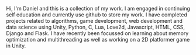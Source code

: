 Hi, I'm Daniel and this is a collection of my work. I am engaged in continuing self education and currently use github to store my work. I have completed projects related to algorithms, game development, web development and data science using Unity, Python, C, Lua, Love2d, Javascript, HTML, CSS, Django and Flask. I have recently been focussed on learning about memory optimization and multithreading as well as working on a 2D platformer game in Unity.
<!---
dphillip11/dphillip11 is a ✨ special ✨ repository because its `README.md` (this file) appears on your GitHub profile.
You can click the Preview link to take a look at your changes.
--->
